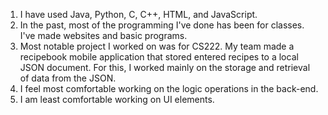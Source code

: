 1. I have used Java, Python, C, C++, HTML, and JavaScript.
2. In the past, most of the programming I've done has been for classes. I've made websites and basic programs.
3. Most notable project I worked on was for CS222. My team made a recipebook mobile application that stored entered recipes to a local JSON document. For this, I worked mainly on the storage and retrieval of data from the JSON.
4. I feel most comfortable working on the logic operations in the back-end.
5. I am least comfortable working on UI elements.

